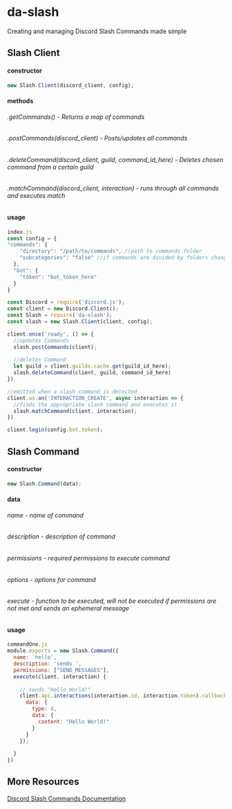 # da-slash
Creating and managing Discord Slash Commands made simple

## Slash Client
#### constructor 
```javascript
new Slash.Client(discord_client, config);
```
#### methods
###### .getCommands() - Returns a map of commands
###### .postCommands(discord_client) - Posts/updates all commands
###### .deleteCommand(discord_client, guild, command_id_here) - Deletes chosen command from a certain guild
###### .matchCommand(discord_client, interaction) - runs through all commands and executes match
#### usage
```javascript
index.js
const config = {
"commands": {
    "directory": "/path/to/commands", //path to commands folder
    "subcategories": "false" //if commands are divided by folders change to "true"
  },
  "bot": {
    "token": "bot_token_here"
  }    
}

const Discord = require('discord.js');
const client = new Discord.Client();
const Slash = require('da-slash');
const slash = new Slash.Client(client, config);

client.once('ready', () => {
  //updates Commands
  slash.postCommands(client);
  
  //deletes Command
  let guild = client.guilds.cache.get(guild_id_here);
  slash.deleteCommand(client, guild, command_id_here)
})

//emitted when a slash command is detected
client.ws.on('INTERACTION_CREATE', async interaction => {
  //finds the appropriate slash command and executes it
  slash.matchCommand(client, interaction); 
})

client.login(config.bot.token);
```


## Slash Command
#### constructor 
```javascript
new Slash.Command(data);
```
#### data
###### name - name of command
###### description - description of command
###### permissions - required permissions to execute command
###### options - options for command
###### execute - function to be executed, will not be executed if permissions are not met and sends an ephemeral message
#### usage
```javascript
commandOne.js
module.exports = new Slash.Command({
  name: 'hello',
  description: 'sends ',
  permissions: ["SEND_MESSAGES"],
  execute(client, interaction) {
  
    // sends "Hello World!"
    client.api.interactions(interaction.id, interaction.token).callback.post({
      data: {
        type: 4,
        data: {
          content: "Hello World!"
        }
      }
    });
    
  }
})
```


## More Resources
[Discord Slash Commands Documentation](https://discord.com/developers/docs/interactions/slash-commands)